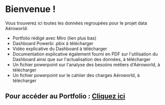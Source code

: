 # Bienvenue !
Vous trouverez ici toutes les données regroupées pour le projet data Aéroworld:
  - Portfolio rédigé avec Miro (lien plus bas)
  - Dashboard Powerbi .pbix à télécharger
  - Vidéo explicative du Dashboard à télécharger
  - Documentation explicative également fourni en PDF sur l'utilisation du Dashboard ainsi que sur l'actualisation des données, à télécharger
  - Un fichier powerpoint sur l'analyse des besoiins métiers d'Aéroworld, à télécharger
  - Un fichier powerpoint sur le cahiier des charges Aéroworld, à télécharger

## Pour accéder au Portfolio : [Cliquez ici](https://miro.com/welcomeonboard/UUtualRZT0t3MFZvN0NoUmpBakRKeWFwOUtZd3ppSThnOHdPN1ZuSDlJVnZkNllUbHNaNWFNSDByQWtnWlh1N1lyTEhqTnhMTi9lUHVseDNHSDdSVllIUDhtdERzcUpDVGo1MXlvYWs5dk9LbnY1aGpvVnRjdExrTkRzNnBxdm0hZQ==?share_link_id=681324772784)

